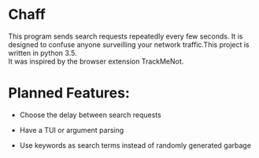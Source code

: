 Chaff
=====

This program sends search requests repeatedly every few seconds. It is designed to confuse anyone surveilling your 
network traffic.This project is written in python 3.5.  
It was inspired by the browser extension TrackMeNot.

Planned Features:
=====
- Choose the delay between search requests

- Have a TUI or argument parsing

- Use keywords as search terms instead of randomly generated garbage

